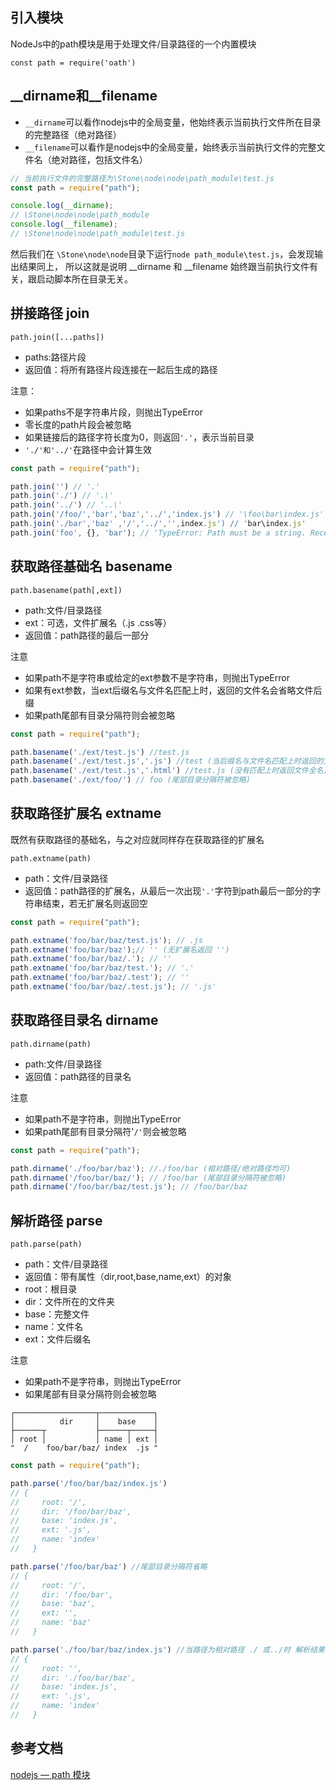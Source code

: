 ## 引入模块
NodeJs中的path模块是用于处理文件/目录路径的一个内置模块

`const path = require('oath')`

## __dirname和__filename
- `__dirname`可以看作nodejs中的全局变量，他始终表示当前执行文件所在目录的完整路径（绝对路径）
- `__filename`可以看作是nodejs中的全局变量，始终表示当前执行文件的完整文件名（绝对路径，包括文件名）

```javascript
// 当前执行文件的完整路径为\Stone\node\node\path_module\test.js
const path = require("path");

console.log(__dirname); 
// \Stone\node\node\path_module
console.log(__filename); 
// \Stone\node\node\path_module\test.js
```
然后我们在 `\Stone\node\node`目录下运行`node path_module\test.js`，会发现输出结果同上， 所以这就是说明 __dirname 和 __filename 始终跟当前执行文件有关，跟启动脚本所在目录无关。

## 拼接路径 join
`path.join([...paths])`
- paths:路径片段
- 返回值：将所有路径片段连接在一起后生成的路径

注意：
- 如果paths不是字符串片段，则抛出TypeError
- 零长度的path片段会被忽略
- 如果链接后的路径字符长度为0，则返回`'.'`，表示当前目录
- `'./'和'../'`在路径中会计算生效

```javascript
const path = require("path");

path.join('') // '.'
path.join('./') // '.\'
path.join('../') // '..\'
path.join('/foo/','bar','baz','../','index.js') // '\foo\bar\index.js'
path.join('./bar','baz' ,'/','../','',index.js') // 'bar\index.js'
path.join('foo', {}, 'bar'); // 'TypeError: Path must be a string. Received {}'
```


## 获取路径基础名 basename
`path.basename(path[,ext])`
- path:文件/目录路径
- ext：可选，文件扩展名（.js .css等）
- 返回值：path路径的最后一部分

注意
- 如果path不是字符串或给定的ext参数不是字符串，则抛出TypeError
- 如果有ext参数，当ext后缀名与文件名匹配上时，返回的文件名会省略文件后缀
- 如果path尾部有目录分隔符则会被忽略

```javascript
const path = require("path");

path.basename('./ext/test.js') //test.js
path.basename('./ext/test.js','.js') //test (当后缀名与文件名匹配上时返回的文件名会省略文件后缀)
path.basename('./ext/test.js','.html') //test.js (没有匹配上时返回文件全名)
path.basename('./ext/foo/') // foo (尾部目录分隔符被忽略)

```

## 获取路径扩展名 extname
既然有获取路径的基础名，与之对应就同样存在获取路径的扩展名

`path.extname(path)`
- path：文件/目录路径
- 返回值：path路径的扩展名，从最后一次出现`'.'`字符到path最后一部分的字符串结束，若无扩展名则返回空

```javascript
const path = require("path");

path.extname('foo/bar/baz/test.js'); // .js
path.extname('foo/bar/baz');// '' (无扩展名返回 '')
path.extname('foo/bar/baz/.'); // ''
path.extname('foo/bar/baz/test.'); // '.'
path.extname('foo/bar/baz/.test'); // ''
path.extname('foo/bar/baz/.test.js'); // '.js'
```

## 获取路径目录名 dirname
`path.dirname(path)`
- path:文件/目录路径
- 返回值：path路径的目录名

注意
- 如果path不是字符串，则抛出TypeError
- 如果path尾部有目录分隔符'`/'`则会被忽略

```javascript
const path = require("path");

path.dirname('./foo/bar/baz'); //./foo/bar (相对路径/绝对路径均可)
path.dirname('/foo/bar/baz/'); // /foo/bar (尾部目录分隔符被忽略)
path.dirname('/foo/bar/baz/test.js'); // /foo/bar/baz
```

## 解析路径 parse
`path.parse(path)`
- path：文件/目录路径
- 返回值：带有属性（dir,root,base,name,ext）的对象
- root：根目录
- dir：文件所在的文件夹
- base：完整文件
- name：文件名
- ext：文件后缀名

注意
- 如果path不是字符串，则抛出TypeError
- 如果尾部有目录分隔符则会被忽略

```
┌──────────────────┬────────────┐
│          dir     │    base    │
├──────┬           ├──────┬─────┤
│ root │           │ name │ ext │
"  /    foo/bar/baz/ index  .js "
```

```javascript
const path = require("path");

path.parse('/foo/bar/baz/index.js')
// {
//     root: '/',
//     dir: '/foo/bar/baz',
//     base: 'index.js',
//     ext: '.js',
//     name: 'index'
//   }

path.parse('/foo/bar/baz') //尾部目录分隔符省略
// {
//     root: '/',
//     dir: '/foo/bar',
//     base: 'baz',
//     ext: '',
//     name: 'baz'
//   }

path.parse('./foo/bar/baz/index.js') //当路径为相对路径 ./ 或../时 解析结果中root(代表根目录,绝对路径才有值)为 ''
// {
//     root: '',
//     dir: './foo/bar/baz',
//     base: 'index.js',
//     ext: '.js',
//     name: 'index'
//   }

```

## 参考文档
[nodejs — path 模块](https://juejin.cn/post/6844903972256350222#heading-14)